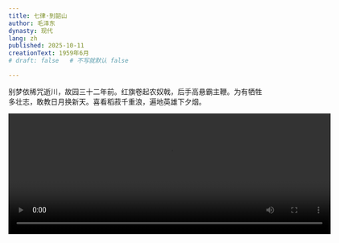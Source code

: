 ```yaml
---
title: 七律·到韶山
author: 毛泽东
dynasty: 现代
lang: zh
published: 2025-10-11
creationText: 1959年6月
# draft: false   # 不写就默认 false

---
```


别梦依稀咒逝川，故园三十二年前。红旗卷起农奴戟，后手高悬霸主鞭。为有牺牲多壮志，敢教日月换新天。喜看稻菽千重浪，遍地英雄下夕烟。

<video width="640
" height="240" controls>
    <source src="/video/qilv_daoshaoshan.mp4" type="video/mp4">
</video>